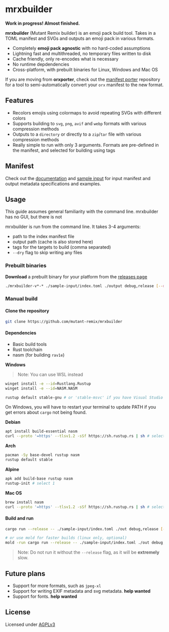 # mrxbuilder

**Work in progress! Almost finished.**

**mrxbuilder** (Mutant Remix builder) is an emoji pack build tool. Takes in a TOML manifest and SVGs and outputs an emoji pack in various formats.

- Completely **emoji pack agnostic** with no hard-coded assumptions
- Lightning fast and multithreaded, no temporary files written to disk
- Cache friendly, only re-encodes what is necessary
- No runtime depdendencies
- Cross-platform, with prebuilt binaries for Linux, Windows and Mac OS

If you are moving from **orxporter**, check out the [manifest porter](https://github.com/mutant-remix/manifest-porter) repository for a tool to semi-automatically convert your `orx` manifest to the new format.

## Features
- Recolors emojis using colormaps to avoid repeating SVGs with different colors
- Supports building to `svg`, `png`, `avif` and `webp` formats with various compression methods
- Outputs to a `directory` or directly to a `zip`/`tar` file with various compression methods
- Really simple to run with only 3 arguments. Formats are pre-defined in the manifest, and selected for building using tags

## Manifest
Check out the [documentation](./docs) and [sample input](./sample-input) for input manifest and output metadata specifications and examples.

## Usage
This guide assumes general familiarity with the command line. mrxbuilder has no GUI, but there is not

mrxbuilder is run from the command line. It takes 3-4 arguments:
- path to the index manifest file
- output path (cache is also stored here)
- tags for the targets to build (comma separated)
- `--dry` flag to skip writing any files

### Prebuilt binaries
**Download** a prebuilt binary for your platform from the [releases page](https://github.com/mutant-remix/mrxbuilder/releases)

```bash
./mrxbuilder-v*-* ./sample-input/index.toml ./output debug,release [--dry]
```

### Manual build
#### Clone the repository
```bash
git clone https://github.com/mutant-remix/mrxbuilder
```

#### Dependencies
- Basic build tools
- Rust toolchain
- nasm (for building `rav1e`)

**Windows**
> Note: You can use WSL instead
```bash
winget install -e --id=Rustlang.Rustup
winget install -e --id=NASM.NASM

rustup default stable-gnu # or 'stable-msvc' if you have Visual Studio
```

On Windows, you will have to restart your terminal to update PATH if you get errors about `cargo` not being found.

**Debian**
```bash
apt install build-essential nasm
curl --proto '=https' --tlsv1.2 -sSf https://sh.rustup.rs | sh # select 1
```

**Arch**
```bash
pacman -Sy base-devel rustup nasm
rustup default stable
```

**Alpine**
```bash
apk add build-base rustup nasm
rustup-init # select 1
```

**Mac OS**
```bash
brew install nasm
curl --proto '=https' --tlsv1.2 -sSf https://sh.rustup.rs | sh # select 1
```

#### Build and run
```bash
cargo run --release -- ./sample-input/index.toml ./out debug,release [--dry]

# or use mold for faster builds (linux only, optional)
mold -run cargo run --release -- ./sample-input/index.toml ./out debug,release [--dry]
```

> Note: Do not run it without the `--release` flag, as it will be **extremely** slow.

## Future plans
- Support for more formats, such as `jpeg-xl`
- Support for writing EXIF metadata and svg metadata. **help wanted**
- Support for fonts. **help wanted**

## License
Licensed under [AGPLv3](./LICENSE)
